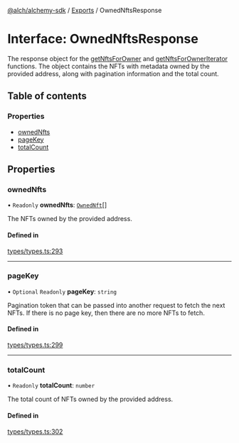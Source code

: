 [@alch/alchemy-sdk](../README.md) / [Exports](../modules.md) / OwnedNftsResponse

# Interface: OwnedNftsResponse

The response object for the [getNftsForOwner](../classes/Alchemy.md#getnftsforowner) and
[getNftsForOwnerIterator](../classes/Alchemy.md#getnftsforowneriterator) functions. The object contains the NFTs with
metadata owned by the provided address, along with pagination information and
the total count.

## Table of contents

### Properties

- [ownedNfts](OwnedNftsResponse.md#ownednfts)
- [pageKey](OwnedNftsResponse.md#pagekey)
- [totalCount](OwnedNftsResponse.md#totalcount)

## Properties

### ownedNfts

• `Readonly` **ownedNfts**: [`OwnedNft`](OwnedNft.md)[]

The NFTs owned by the provided address.

#### Defined in

[types/types.ts:293](https://github.com/alchemyplatform/alchemy-sdk-js/blob/865aa2b/src/types/types.ts#L293)

___

### pageKey

• `Optional` `Readonly` **pageKey**: `string`

Pagination token that can be passed into another request to fetch the next
NFTs. If there is no page key, then there are no more NFTs to fetch.

#### Defined in

[types/types.ts:299](https://github.com/alchemyplatform/alchemy-sdk-js/blob/865aa2b/src/types/types.ts#L299)

___

### totalCount

• `Readonly` **totalCount**: `number`

The total count of NFTs owned by the provided address.

#### Defined in

[types/types.ts:302](https://github.com/alchemyplatform/alchemy-sdk-js/blob/865aa2b/src/types/types.ts#L302)
